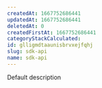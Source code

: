 ```yaml
---
createdAt: 1667752686441
updatedAt: 1667752686441
deletedAt: 0
createdFirstAt: 1667752686441
categoryStackCalculated: 
id: glligmdtaaunisbrvxejfqhj
slug: sdk-api
name: sdk-api
---
```


Default description